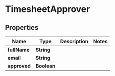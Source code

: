 

# TimesheetApprover


## Properties

| Name | Type | Description | Notes |
|------------ | ------------- | ------------- | -------------|
|**fullName** | **String** |  |  |
|**email** | **String** |  |  |
|**approved** | **Boolean** |  |  |



